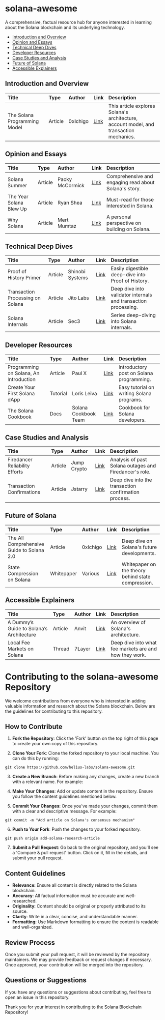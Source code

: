 # solana-awesome

A comprehensive, factual resource hub for anyone interested in learning about the Solana blockchain and its underlying technology.

- [Introduction and Overview](#introduction-and-overview)
- [Opinion and Essays](#opinion-and-essays)
- [Technical Deep Dives](#technical-deep-dives)
- [Developer Resources](#developer-resources)
- [Case Studies and Analysis](#case-studies-and-analysis)
- [Future of Solana](#future-of-solana)
- [Accessible Explainers](#accessible-explainers)

## Introduction and Overview
| Title                        | Type    | Author           | Link | Description |
|:------------------------------|:---------|:------------------|:------|:-------------|
| The Solana Programming Model                | Article | 0xIchigo  | [Link](https://www.helius.dev/blog/the-solana-programming-model-an-introduction-to-developing-on-solana) | This article explores Solana's architecture, account model, and transaction mechanics. |


## Opinion and Essays
| Title                        | Type    | Author           | Link | Description |
|:------------------------------|:---------|:------------------|:------|:-------------|
| Solana Summer                | Article | Packy McCormick  | [Link](https://www.notboring.co/p/solana-summer) | Comprehensive and engaging read about Solana's story. |
| The Year Solana Blew Up      | Article | Ryan Shea        | [Link](https://writing.ry.sh/the-year-solana-blew-up-6d50cccb4615) | Must-read for those interested in Solana. |
| Why Solana                   | Article | Mert Mumtaz             | [Link](https://www.mertimus.com/p/why-solana) | A personal perspective on building on Solana. |

## Technical Deep Dives
| Title                        | Type    | Author           | Link | Description |
|:------------------------------|:---------|:------------------|:------|:-------------|
| Proof of History Primer      | Article | Shinobi Systems  | [Link](https://www.shinobi-systems.com/primer.html) | Easily digestible deep-dive into Proof of History. |
| Transaction Processing on Solana | Article | Jito Labs      | [Link](https://jito-labs.medium.com/solana-validator-101-transaction-processing-90bcdc271143) | Deep dive into validator internals and transaction processing. |
| Solana Internals             | Article | Sec3             | [Link](https://www.sec3.dev/blog/solana-internals-part-1-what-are-the-native-on-chain-programs-and-why-do-they-matter) | Series deep-diving into Solana internals. |

## Developer Resources
| Title                                | Type    | Author       | Link | Description |
|:--------------------------------------|:---------|:--------------|:------|:-------------|
| Programming on Solana, An Introduction | Article | Paul X       | [Link](https://paulx.dev/blog/2021/01/14/programming-on-solana-an-introduction/) | Introductory post on Solana programming. |
| Create Your First Solana dApp         | Tutorial | Loris Leiva  | [Link](https://lorisleiva.com/create-a-solana-dapp-from-scratch) | Easy tutorial on writing Solana programs. |
| The Solana Cookbook                   | Docs   | Solana Cookbook Team | [Link](https://solanacookbook.com/#contributing) | Cookbook for Solana developers. |

## Case Studies and Analysis
| Title                           | Type    | Author       | Link | Description |
|:---------------------------------|:---------|:--------------|:------|:-------------|
| Firedancer Reliability Efforts  | Article | Jump Crypto  | [Link](https://jumpcrypto.com/writing/firedancer-reliability/) | Analysis of past Solana outages and Firedancer's role. |
| Transaction Confirmations       | Article | Jstarry      | [Link](https://jstarry.notion.site/Transaction-confirmation-d5b8f4e09b9c4a70a1f263f82307d7ce) | Deep dive into the transaction confirmation process. |

## Future of Solana
| Title                                  | Type       | Author  | Link | Description |
|:----------------------------------------|:------------|:---------|:------|:-------------|
| The All Comprehensive Guide to Solana 2.0 | Article   | 0xIchigo  | [Link](https://www.helius.dev/blog/what-is-firedancer) | Deep dive on Solana's future developments. |
| State Compression on Solana             | Whitepaper | Various | [Link](https://drive.google.com/file/d/1BOpa5OFmara50fTvL0VIVYjtg-qzHCVc/view) | Whitepaper on the theory behind state compression. |

## Accessible Explainers
| Title                                  | Type    | Author        | Link | Description |
|:----------------------------------------|:---------|:---------------|:------|:-------------|
| A Dummy’s Guide to Solana’s Architecture | Article | Anvit         | [Link](https://anvit.hashnode.dev/a-dummys-guide-to-solana-architecture) | An overview of Solana's architecture. |
| Local Fee Markets on Solana             | Thread | 7Layer        | [Link](https://twitter.com/7LayerMagik/status/1615569374647287808) | Deep dive into what fee markets are and how they work. |



# Contributing to the solana-awesome Repository

We welcome contributions from everyone who is interested in adding valuable information and research about the Solana blockchain. Below are the guidelines for contributing to this repository.

## How to Contribute

1. **Fork the Repository**: Click the 'Fork' button on the top right of this page to create your own copy of this repository.

2. **Clone Your Fork**: Clone the forked repository to your local machine. You can do this by running:

```
git clone https://github.com/helius-labs/solana-awesome.git
```

3. **Create a New Branch**: Before making any changes, create a new branch with a relevant name. For example:


4. **Make Your Changes**: Add or update content in the repository. Ensure you follow the content guidelines mentioned below.

5. **Commit Your Changes**: Once you've made your changes, commit them with a clear and descriptive message. For example:

```
git commit -m "Add article on Solana's consensus mechanism"
```

6. **Push to Your Fork**: Push the changes to your forked repository.

```
git push origin add-solana-research-article

```

7. **Submit a Pull Request**: Go back to the original repository, and you'll see a 'Compare & pull request' button. Click on it, fill in the details, and submit your pull request.

## Content Guidelines

- **Relevance**: Ensure all content is directly related to the Solana blockchain.
- **Accuracy**: All factual information must be accurate and well-researched.
- **Originality**: Content should be original or properly attributed to its source.
- **Clarity**: Write in a clear, concise, and understandable manner.
- **Formatting**: Use Markdown formatting to ensure the content is readable and well-organized.

## Review Process

Once you submit your pull request, it will be reviewed by the repository maintainers. We may provide feedback or request changes if necessary. Once approved, your contribution will be merged into the repository.

## Questions or Suggestions

If you have any questions or suggestions about contributing, feel free to open an issue in this repository.

Thank you for your interest in contributing to the Solana Blockchain Repository!
